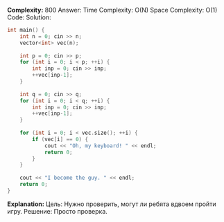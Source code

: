 **Complexity:** 800
Answer:
	Time Complexity: O(N)
	Space Complexity: O(1)
Code:
Solution:
```cpp
int main() {  
    int n = 0; cin >> n;  
    vector<int> vec(n);  
  
    int p = 0; cin >> p;  
    for (int i = 0; i < p; ++i) {  
        int inp = 0; cin >> inp;  
        ++vec[inp-1];  
    }  
  
    int q = 0; cin >> q;  
    for (int i = 0; i < q; ++i) {  
        int inp = 0; cin >> inp;  
        ++vec[inp-1];  
    }  
  
    for (int i = 0; i < vec.size(); ++i) {  
        if (vec[i] == 0) {  
            cout << "Oh, my keyboard! " << endl;  
            return 0;  
        }  
    }  
  
    cout << "I become the guy. " << endl;  
    return 0;  
}
```
**Explanation:**
	Цель: Нужно проверить, могут ли ребята вдвоем пройти игру.
	Решение: Просто проверка.